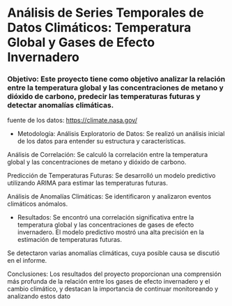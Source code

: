 # Análisis de Series Temporales de Datos Climáticos: Temperatura Global y Gases de Efecto Invernadero

### Objetivo: Este proyecto tiene como objetivo analizar la relación entre la temperatura global y las concentraciones de metano y dióxido de carbono, predecir las temperaturas futuras y detectar anomalías climáticas.
fuente de los datos: https://climate.nasa.gov/

- Metodología:
Análisis Exploratorio de Datos: Se realizó un análisis inicial de los datos para entender su estructura y características.

Análisis de Correlación: Se calculó la correlación entre la temperatura global y las concentraciones de metano y dióxido de carbono.

Predicción de Temperaturas Futuras: Se desarrolló un modelo predictivo utilizando ARIMA para estimar las temperaturas futuras.

Análisis de Anomalías Climáticas: Se identificaron y analizaron eventos climáticos anómalos.

- Resultados:
Se encontró una correlación significativa entre la temperatura global y las concentraciones de gases de efecto invernadero.
El modelo predictivo mostró una alta precisión en la estimación de temperaturas futuras.

Se detectaron varias anomalías climáticas, cuya posible causa se discutió en el informe.

Conclusiones: Los resultados del proyecto proporcionan una comprensión más profunda de la relación entre los gases de efecto invernadero y el cambio climático, y destacan la importancia de continuar monitoreando y analizando estos dato
